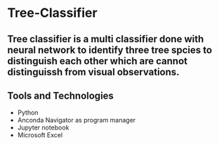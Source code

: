 # Tree-Classifier

## Tree classifier is a multi classifier done with neural network to identify three tree spcies to distinguish each other which are cannot distinguissh from visual observations. 

## Tools and Technologies 

- Python
- Anconda Navigator as program manager
- Jupyter notebook
- Microsoft Excel
